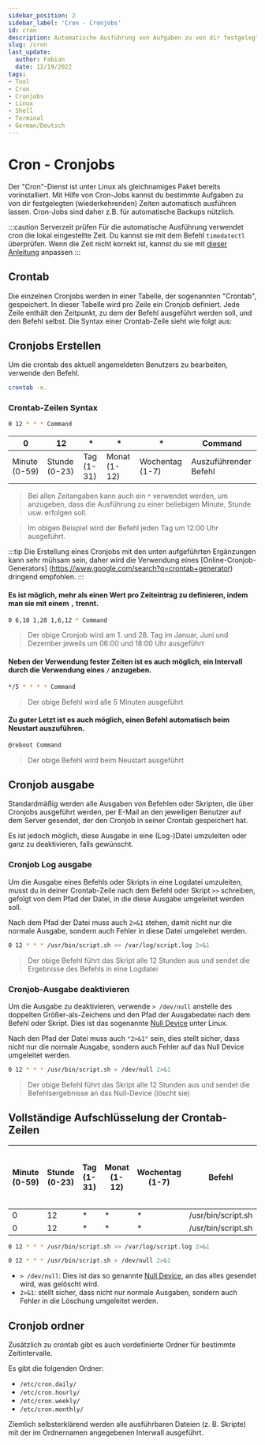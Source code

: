 ```yaml
---
sidebar_position: 2
sidebar_label: 'Cron - Cronjobs'
id: cron
description: Automatische Ausführung von Aufgaben zu von dir festgelegten (wiederkehrenden) Zeiten.
slug: /cron
last_update:
  author: Fabian
  date: 12/19/2022
tags:
- Tool
- Cron
- Cronjobs
- Linux
- Shell
- Terminal
- German/Deutsch
---
```


# Cron - Cronjobs

Der "Cron"-Dienst ist unter Linux als gleichnamiges Paket bereits vorinstalliert. Mit Hilfe von Cron-Jobs kannst du bestimmte Aufgaben zu von dir festgelegten (wiederkehrenden) Zeiten automatisch ausführen lassen. Cron-Jobs sind daher z.B. für automatische Backups nützlich.

:::caution Serverzeit prüfen
Für die automatische Ausführung verwendet cron die lokal eingestellte Zeit. Du kannst sie mit dem Befehl `timedatectl` überprüfen.
Wenn die Zeit nicht korrekt ist, kannst du sie mit [dieser Anleitung](./linux-time-date) anpassen
:::

## Crontab
Die einzelnen Cronjobs werden in einer Tabelle, der sogenannten "Crontab", gespeichert. In dieser Tabelle wird pro Zeile ein Cronjob definiert. Jede Zeile enthält den Zeitpunkt, zu dem der Befehl ausgeführt werden soll, und den Befehl selbst. Die Syntax einer Crontab-Zeile sieht wie folgt aus:

## Cronjobs Erstellen

Um die crontab des aktuell angemeldeten Benutzers zu bearbeiten, verwende den Befehl.

```bash
crontab -e.
```

### Crontab-Zeilen Syntax

```bash
0 12 * * * Command
```

| 0 | 12 | * | * | * | Command |
|---|---|---|---|---|---|
| Minute (0-59) | Stunde (0-23) | Tag (1-31) | Monat (1-12) | Wochentag (1-7) | Auszuführender Befehl |

>Bei allen Zeitangaben kann auch ein `*` verwendet werden, um anzugeben, dass die Ausführung zu einer beliebigen Minute, Stunde usw. erfolgen soll.

>Im obigen Beispiel wird der Befehl jeden Tag um 12:00 Uhr ausgeführt.

:::tip
Die Erstellung eines Cronjobs mit den unten aufgeführten Ergänzungen kann sehr mühsam sein, daher wird die Verwendung eines [Online-Cronjob-Generators] (https://www.google.com/search?q=crontab+generator) dringend empfohlen.
:::

#### Es ist möglich, mehr als einen Wert pro Zeiteintrag zu definieren, indem man sie mit einem `,` trennt.

```bash
0 6,18 1,28 1,6,12 * Command
```

>Der obige Cronjob wird am 1. und 28. Tag im Januar, Juni und Dezember jeweils um 06:00 und 18:00 Uhr ausgeführt

#### Neben der Verwendung fester Zeiten ist es auch möglich, ein Intervall durch die Verwendung eines `/` anzugeben.

```bash
*/5 * * * * Command
```

>Der obige Befehl wird alle 5 Minuten ausgeführt

#### Zu guter Letzt ist es auch möglich, einen Befehl automatisch beim Neustart auszuführen.

```bash
@reboot Command
```

>Der obige Befehl wird beim Neustart ausgeführt

## Cronjob ausgabe

Standardmäßig werden alle Ausgaben von Befehlen oder Skripten, die über Cronjobs ausgeführt werden, per E-Mail an den jeweiligen Benutzer auf dem Server gesendet, der den Cronjob in seiner Crontab gespeichert hat.

Es ist jedoch möglich, diese Ausgabe in eine (Log-)Datei umzuleiten oder ganz zu deaktivieren, falls gewünscht.

### Cronjob Log ausgabe

Um die Ausgabe eines Befehls oder Skripts in eine Logdatei umzuleiten, musst du in deiner Crontab-Zeile nach dem Befehl oder Skript `>>` schreiben, gefolgt von dem Pfad der Datei, in die diese Ausgabe umgeleitet werden soll.

Nach dem Pfad der Datei muss auch `2>&1` stehen, damit nicht nur die normale Ausgabe, sondern auch Fehler in diese Datei umgeleitet werden.

```bash Beispiel für einen vollständigen Cronjob mit Log
0 12 * * * /usr/bin/script.sh >> /var/log/script.log 2>&1
```

>Der obige Befehl führt das Skript alle 12 Stunden aus und sendet die Ergebnisse des Befehls in eine Logdatei

### Cronjob-Ausgabe deaktivieren

Um die Ausgabe zu deaktivieren, verwende `> /dev/null` anstelle des doppelten Größer-als-Zeichens und den Pfad der Ausgabedatei nach dem Befehl oder Skript. Dies ist das sogenannte [Null Device](https://en.wikipedia.org/wiki/Null_device) unter Linux.

Nach den Pfad der Datei muss auch `"2>&1"` sein, dies stellt sicher, dass nicht nur die normale Ausgabe, sondern auch Fehler auf das Null Device umgeleitet werden.

```bash Beispiel für einen vollständigen Cronjob mit deaktiviertem Log
0 12 * * * /usr/bin/script.sh > /dev/null 2>&1
```

>Der obige Befehl führt das Skript alle 12 Stunden aus und sendet die Befehlsergebnisse an das Null-Device (löscht sie)

## Vollständige Aufschlüsselung der Crontab-Zeilen

| Minute (0-59) | Stunde (0-23) | Tag (1-31) | Monat (1-12) | Wochentag (1-7) | Befehl | > Sendet ausgabe<br/> >> Sendet ausgabe ohne ziel zu überschreiben | Ausgabe Ziel | Sendet auch fehler ans ziel |
|---|---|---|---|---|---|---|---|---|
| 0 | 12 | * | * | * | /usr/bin/script.sh | >> | /var/log/script.log | 2>&1 |
| 0 | 12 | * | * | * | /usr/bin/script.sh | > | /dev/null| 2>&1 |

```bash Beispiel für einen vollständigen Cronjob mit Protokoll
0 12 * * * /usr/bin/script.sh >> /var/log/script.log 2>&1
```

```bash Beispiel für einen vollständigen Cronjob mit deaktiviertem Log
0 12 * * * /usr/bin/script.sh > /dev/null 2>&1
```

- `> /dev/null`: Dies ist das so genannte [Null Device](https://en.wikipedia.org/wiki/Null_device), an das alles gesendet wird, was gelöscht wird.
- `2>&1`: stellt sicher, dass nicht nur normale Ausgaben, sondern auch Fehler in die Löschung umgeleitet werden.

## Cronjob ordner

Zusätzlich zu crontab gibt es auch vordefinierte Ordner für bestimmte Zeitintervalle.

Es gibt die folgenden Ordner:

- `/etc/cron.daily/`
- `/etc/cron.hourly/`
- `/etc/cron.weekly/`
- `/etc/cron.monthly/`

Ziemlich selbsterklärend werden alle ausführbaren Dateien (z. B. Skripte) mit der im Ordnernamen angegebenen Interwall ausgeführt.
